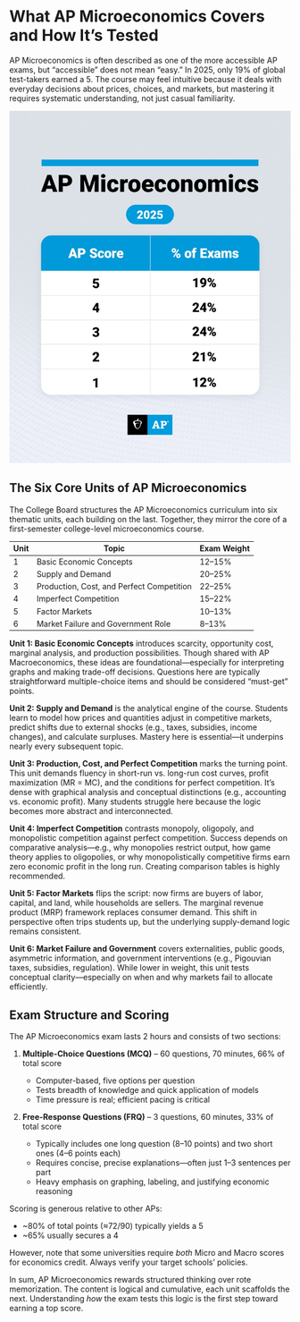 # What AP Microeconomics Covers and How It’s Tested

AP Microeconomics is often described as one of the more accessible AP exams, but “accessible” does not mean “easy.” In 2025, only 19% of global test-takers earned a 5. The course may feel intuitive because it deals with everyday decisions about prices, choices, and markets, but mastering it requires systematic understanding, not just casual familiarity.

![alt text](../assets/ap_micro_score_2025.png)

## The Six Core Units of AP Microeconomics

The College Board structures the AP Microeconomics curriculum into six thematic units, each building on the last. Together, they mirror the core of a first-semester college-level microeconomics course.

| Unit | Topic | Exam Weight |
|------|-------|-------------|
| 1 | Basic Economic Concepts | 12–15% |
| 2 | Supply and Demand | 20–25% |
| 3 | Production, Cost, and Perfect Competition | 22–25% |
| 4 | Imperfect Competition | 15–22% |
| 5 | Factor Markets | 10–13% |
| 6 | Market Failure and Government Role | 8–13% |

**Unit 1: Basic Economic Concepts** introduces scarcity, opportunity cost, marginal analysis, and production possibilities. Though shared with AP Macroeconomics, these ideas are foundational—especially for interpreting graphs and making trade-off decisions. Questions here are typically straightforward multiple-choice items and should be considered “must-get” points.

**Unit 2: Supply and Demand** is the analytical engine of the course. Students learn to model how prices and quantities adjust in competitive markets, predict shifts due to external shocks (e.g., taxes, subsidies, income changes), and calculate surpluses. Mastery here is essential—it underpins nearly every subsequent topic.

**Unit 3: Production, Cost, and Perfect Competition** marks the turning point. This unit demands fluency in short-run vs. long-run cost curves, profit maximization (MR = MC), and the conditions for perfect competition. It’s dense with graphical analysis and conceptual distinctions (e.g., accounting vs. economic profit). Many students struggle here because the logic becomes more abstract and interconnected.

**Unit 4: Imperfect Competition** contrasts monopoly, oligopoly, and monopolistic competition against perfect competition. Success depends on comparative analysis—e.g., why monopolies restrict output, how game theory applies to oligopolies, or why monopolistically competitive firms earn zero economic profit in the long run. Creating comparison tables is highly recommended.

**Unit 5: Factor Markets** flips the script: now firms are buyers of labor, capital, and land, while households are sellers. The marginal revenue product (MRP) framework replaces consumer demand. This shift in perspective often trips students up, but the underlying supply-demand logic remains consistent.

**Unit 6: Market Failure and Government** covers externalities, public goods, asymmetric information, and government interventions (e.g., Pigouvian taxes, subsidies, regulation). While lower in weight, this unit tests conceptual clarity—especially on when and why markets fail to allocate efficiently.

## Exam Structure and Scoring

The AP Microeconomics exam lasts 2 hours and consists of two sections:

1. **Multiple-Choice Questions (MCQ)** – 60 questions, 70 minutes, 66% of total score  
   - Computer-based, five options per question  
   - Tests breadth of knowledge and quick application of models  
   - Time pressure is real; efficient pacing is critical

2. **Free-Response Questions (FRQ)** – 3 questions, 60 minutes, 33% of total score  
   - Typically includes one long question (8–10 points) and two short ones (4–6 points each)  
   - Requires concise, precise explanations—often just 1–3 sentences per part  
   - Heavy emphasis on graphing, labeling, and justifying economic reasoning

Scoring is generous relative to other APs:  
- ~80% of total points (≈72/90) typically yields a 5  
- ~65% usually secures a 4  

However, note that some universities require *both* Micro and Macro scores for economics credit. Always verify your target schools’ policies.

In sum, AP Microeconomics rewards structured thinking over rote memorization. The content is logical and cumulative, each unit scaffolds the next. Understanding *how* the exam tests this logic is the first step toward earning a top score.
